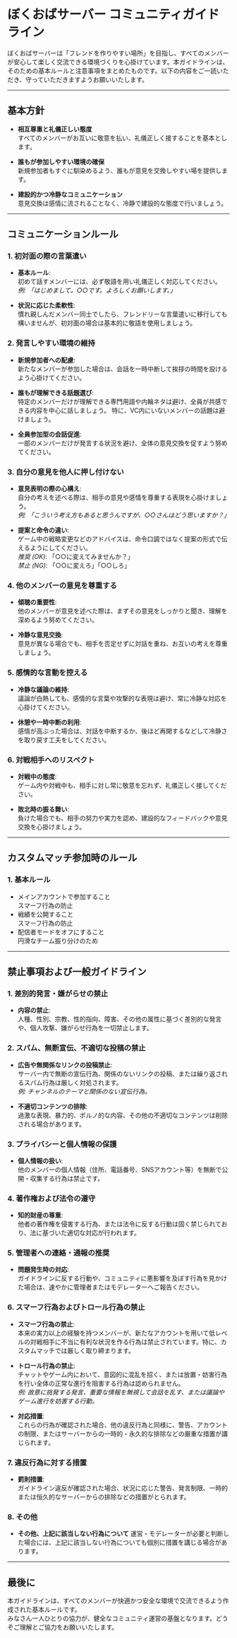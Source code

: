 # ぼくおばサーバー コミュニティガイドライン

ぼくおばサーバーは「フレンドを作りやすい場所」を目指し、すべてのメンバーが安心して楽しく交流できる環境づくりを心掛けています。本ガイドラインは、そのための基本ルールと注意事項をまとめたものです。以下の内容をご一読いただき、守っていただきますようお願いいたします。

---

## 基本方針

- **相互尊重と礼儀正しい態度**  
  すべてのメンバーがお互いに敬意を払い、礼儀正しく接することを基本とします。

- **誰もが参加しやすい環境の確保**  
  新規参加者もすぐに馴染めるよう、誰もが意見を交換しやすい場を提供します。

- **建設的かつ冷静なコミュニケーション**  
  意見交換は感情に流されることなく、冷静で建設的な態度で行いましょう。

---

## コミュニケーションルール

### 1. 初対面の際の言葉遣い

- **基本ルール**:  
  初めて話すメンバーには、必ず敬語を用い礼儀正しく対応してください。  
  *例: 「はじめまして。○○です。よろしくお願いします。」*

- **状況に応じた柔軟性**:  
  慣れ親しんだメンバー同士でしたら、フレンドリーな言葉遣いに移行しても構いませんが、初対面の場合は基本的に敬語を使用しましょう。

### 2. 発言しやすい環境の維持

- **新規参加者への配慮**:  
  新たなメンバーが参加した場合は、会話を一時中断して挨拶の時間を設けるよう心掛けてください。  

- **誰もが理解できる話題選び**:  
  特定のメンバーだけが理解できる専門用語や内輪ネタは避け、全員が共感できる内容を中心に話しましょう。 特に、VC内にいないメンバーの話題は避けましょう。

- **全員参加型の会話促進**:  
  一部のメンバーだけが発言する状況を避け、全体の意見交換を促すよう努めてください。

### 3. 自分の意見を他人に押し付けない

- **意見表明の際の心構え**:  
  自分の考えを述べる際は、相手の意見や感情を尊重する表現を心掛けましょう。  
  *例: 「こういう考え方もあると思うんですが、○○さんはどう思いますか？」*

- **提案と命令の違い**:  
  ゲーム中の戦略変更などのアドバイスは、命令口調ではなく提案の形式で伝えるようにしてください。  
  *推奨 (OK)*: 「○○に変えてみませんか？」  
  *禁止 (NG)*: 「○○に変えろ」「○○しろ」

### 4. 他のメンバーの意見を尊重する

- **傾聴の重要性**:  
  他のメンバーが意見を述べた際は、まずその意見をしっかりと聞き、理解を深めるよう努めてください。  

- **冷静な意見交換**:  
  意見が異なる場合でも、相手を否定せずに対話を重ね、お互いの考えを尊重しましょう。

### 5. 感情的な言動を控える

- **冷静な議論の維持**:  
  議論が白熱しても、感情的な言葉や攻撃的な表現は避け、常に冷静な対応を心掛けてください。  

- **休憩や一時中断の利用**:  
  感情が高ぶった場合は、対話を中断するか、後ほど再開するなどして冷静さを取り戻す工夫をしてください。

### 6. 対戦相手へのリスペクト

- **対戦中の態度**:  
  ゲーム内や対戦中も、相手に対し常に敬意を忘れず、礼儀正しく接してください。  

- **敗北時の振る舞い**:  
  負けた場合でも、相手の努力や実力を認め、建設的なフィードバックや意見交換を心掛けましょう。

---

## カスタムマッチ参加時のルール

### 1. 基本ルール

- メインアカウントで参加すること  
  スマーフ行為の防止
- 戦績を公開すること  
  スマーフ行為の防止
- 配信者モードをオフにすること  
  円滑なチーム振り分けのため

---

## 禁止事項および一般ガイドライン

### 1. 差別的発言・嫌がらせの禁止

- **内容の禁止**:  
  人種、性別、宗教、性的指向、障害、その他の属性に基づく差別的な発言や、個人攻撃、嫌がらせ行為を一切禁止します。  

### 2. スパム、無断宣伝、不適切な投稿の禁止

- **広告や無関係なリンクの投稿禁止**:  
  サーバー内で無断の宣伝行為、関係のないリンクの投稿、または繰り返されるスパム行為は厳しく対処されます。  
  *例: チャンネルのテーマと関係のない宣伝行為。*

- **不適切コンテンツの排除**:  
  過激な表現、暴力的、ポルノ的な内容、その他の不適切なコンテンツは削除される場合があります。

### 3. プライバシーと個人情報の保護

- **個人情報の扱い**:  
  他のメンバーの個人情報（住所、電話番号、SNSアカウント等）を無断で公開・収集する行為は禁止です。

### 4. 著作権および法令の遵守

- **知的財産の尊重**:  
  他者の著作権を侵害する行為、または法令に反する行動は固く禁じられており、法に基づいた適切な対応が行われます。

### 5. 管理者への連絡・通報の推奨

- **問題発生時の対応**:  
  ガイドラインに反する行動や、コミュニティに悪影響を及ぼす行為を見かけた場合は、速やかに管理者またはモデレーターへご報告ください。

### 6. スマーフ行為およびトロール行為の禁止

- **スマーフ行為の禁止**:  
  本来の実力以上の経験を持つメンバーが、新たなアカウントを用いて低レベルの対戦相手に不当に有利な状況を作る行為は禁止されています。特に、カスタムマッチでは厳しく取り締まります。

- **トロール行為の禁止**:  
  チャットやゲーム内において、意図的に混乱を招く、または放置・妨害行為を行い全体の正常な進行を阻害する行為は認められません。  
  *例: 故意に挑発する発言、重要な情報を無視して会話を乱す、または議論やゲーム進行を妨害する行動。*

- **対応措置**:  
  これらの行為が確認された場合、他の違反行為と同様に、警告、アカウントの制限、またはサーバーからの一時的・永久的な排除などの厳重な措置が講じられます。

### 7. 違反行為に対する措置

- **罰則措置**:  
  ガイドライン違反が確認された場合、状況に応じた警告、発言制限、一時的または恒久的なサーバーからの排除などの措置がとられます。

### 8. その他

- **その他、上記に該当しない行為について**
  運営・モデレーターが必要と判断した場合には、上記に該当しない行為についても個別に措置を講じる場合があります。

---

## 最後に

本ガイドラインは、すべてのメンバーが快適かつ安全な環境で交流できるよう作成された基本ルールです。  
みなさん一人ひとりの協力が、健全なコミュニティ運営の基盤となります。どうぞご理解とご協力をお願いいたします。
